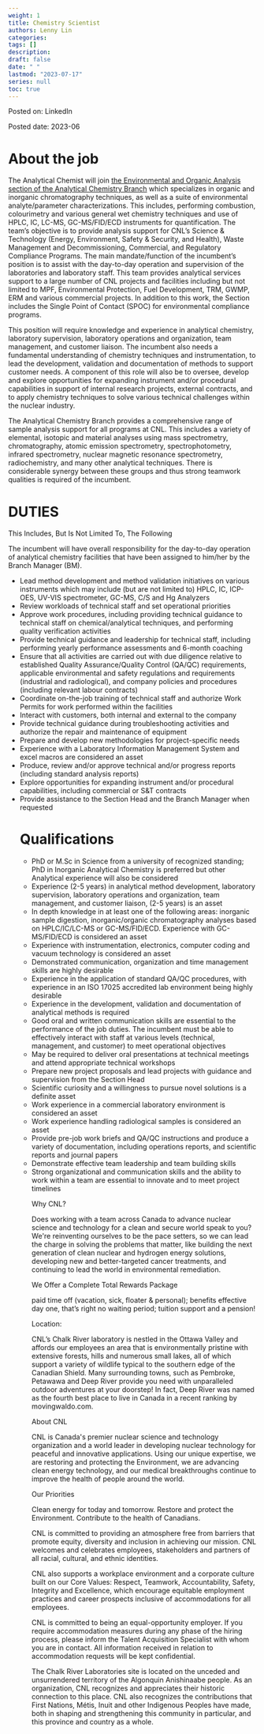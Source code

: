 ```yaml
---
weight: 1
title: Chemistry Scientist
authors: Lenny Lin
categories: 
tags: []
description: 
draft: false
date: " "
lastmod: "2023-07-17"
series: null
toc: true
---
```



Posted on: LinkedIn

Posted date: 2023-06




<h1>About the job</h1>
The Analytical Chemist will join <u class ="red">the Environmental and Organic Analysis section of the Analytical Chemistry Branch</u> which specializes in organic and inorganic chromatography techniques, as well as a suite of environmental analyte/parameter characterizations. This includes, performing combustion, colourimetry and various general wet chemistry techniques and use of HPLC, IC, LC-MS, GC-MS/FID/ECD instruments for quantification. The team’s objective is to provide analysis support for CNL’s Science & Technology (Energy, Environment, Safety & Security, and Health), Waste Management and Decommissioning, Commercial, and Regulatory Compliance Programs. The main mandate/function of the incumbent’s position is to assist with the day-to-day operation and supervision of the laboratories and laboratory staff. This team provides analytical services support to a large number of CNL projects and facilities including but not limited to MPF, Environmental Protection, Fuel Development, TRM, GWMP, ERM and various commercial projects. In addition to this work, the Section includes the Single Point of Contact (SPOC) for environmental compliance programs.

This position will require knowledge and experience in analytical chemistry, laboratory supervision, laboratory operations and organization, team management, and customer liaison. The incumbent also needs a fundamental understanding of chemistry techniques and instrumentation, to lead the development, validation and documentation of methods to support customer needs. A component of this role will also be to oversee, develop and explore opportunities for expanding instrument and/or procedural capabilities in support of internal research projects, external contracts, and to apply chemistry techniques to solve various technical challenges within the nuclear industry.

The Analytical Chemistry Branch provides a comprehensive range of sample analysis support for all programs at CNL. This includes a variety of elemental, isotopic and material analyses using mass spectrometry, chromatography, atomic emission spectrometry, spectrophotometry, infrared spectrometry, nuclear magnetic resonance spectrometry, radiochemistry, and many other analytical techniques. There is considerable synergy between these groups and thus strong teamwork qualities is required of the incumbent.


<h1>DUTIES</h1>


This Includes, But Is Not Limited To, The Following


The incumbent will have overall responsibility for the day-to-day operation of analytical chemistry facilities that have been assigned to him/her by the Branch Manager (BM).

<ul>
     <li>Lead method development and method validation initiatives on various instruments which may include (but are not limited to) HPLC, IC, ICP-OES, UV-VIS spectrometer, GC-MS, C/S and Hg Analyzers
     <li>Review workloads of technical staff and set operational priorities
     <li>Approve work procedures, including providing technical guidance to technical staff on chemical/analytical techniques, and performing quality verification activities
     <li>Provide technical guidance and leadership for technical staff, including performing yearly performance assessments and 6-month coaching
     <li>Ensure that all activities are carried out with due diligence relative to established Quality Assurance/Quality Control (QA/QC) requirements, applicable environmental and safety regulations and requirements (industrial and radiological), and company policies and procedures (including relevant labour contracts)
     <li>Coordinate on-the-job training of technical staff and authorize Work Permits for work performed within the facilities
     <li>Interact with customers, both internal and external to the company
     <li>Provide technical guidance during troubleshooting activities and authorize the repair and maintenance of equipment
     <li>Prepare and develop new methodologies for project-specific needs
     <li>Experience with a Laboratory Information Management System and excel macros are considered an asset
     <li>Produce, review and/or approve technical and/or progress reports (including standard analysis reports)
     <li>Explore opportunities for expanding instrument and/or procedural capabilities, including commercial or S&T contracts
     <li>Provide assistance to the Section Head and the Branch Manager when requested


<h1>Qualifications</h1>

<ul>
     <li>PhD or M.Sc in Science from a university of recognized standing; PhD in Inorganic Analytical Chemistry is preferred but other Analytical experience will also be considered
     <li>Experience (2-5 years) in analytical method development, laboratory supervision, laboratory operations and organization, team management, and customer liaison, (2-5 years) is an asset
     <li>In depth knowledge in at least one of the following areas: inorganic sample digestion, inorganic/organic chromatography analyses based on HPLC/IC/LC-MS or GC-MS/FID/ECD. Experience with GC-MS/FID/ECD is considered an asset
     <li>Experience with instrumentation, electronics, computer coding and vacuum technology is considered an asset
     <li>Demonstrated communication, organization and time management skills are highly desirable
     <li>Experience in the application of standard QA/QC procedures, with experience in an ISO 17025 accredited lab environment being highly desirable
     <li>Experience in the development, validation and documentation of analytical methods is required
     <li>Good oral and written communication skills are essential to the performance of the job duties. The incumbent must be able to effectively interact with staff at various levels (technical, management, and customer) to meet operational objectives
     <li>May be required to deliver oral presentations at technical meetings and attend appropriate technical workshops
     <li>Prepare new project proposals and lead projects with guidance and supervision from the Section Head
     <li>Scientific curiosity and a willingness to pursue novel solutions is a definite asset
     <li>Work experience in a commercial laboratory environment is considered an asset
     <li>Work experience handling radiological samples is considered an asset
     <li>Provide pre-job work briefs and QA/QC instructions and produce a variety of documentation, including operations reports, and scientific reports and journal papers
     <li>Demonstrate effective team leadership and team building skills
     <li>Strong organizational and communication skills and the ability to work within a team are essential to innovate and to meet project timelines


Why CNL?

Does working with a team across Canada to advance nuclear science and technology for a clean and secure world speak to you? We're reinventing ourselves to be the pace setters, so we can lead the charge in solving the problems that matter, like building the next generation of clean nuclear and hydrogen energy solutions, developing new and better-targeted cancer treatments, and continuing to lead the world in environmental remediation.

We Offer a Complete Total Rewards Package

  paid time off (vacation, sick, floater & personal);
  benefits effective day one, that’s right no waiting period;
  tuition support
  and a pension!


Location:


CNL’s Chalk River laboratory is nestled in the Ottawa Valley and affords our employees an area that is environmentally pristine with extensive forests, hills and numerous small lakes, all of which support a variety of wildlife typical to the southern edge of the Canadian Shield. Many surrounding towns, such as Pembroke, Petawawa and Deep River provide you need with unparalleled outdoor adventures at your doorstep! In fact, Deep River was named as the fourth best place to live in Canada in a recent ranking by movingwaldo.com.


About CNL


CNL is Canada's premier nuclear science and technology organization and a world leader in developing nuclear technology for peaceful and innovative applications. Using our unique expertise, we are restoring and protecting the Environment, we are advancing clean energy technology, and our medical breakthroughs continue to improve the health of people around the world.


Our Priorities


  Clean energy for today and tomorrow.
  Restore and protect the Environment.
  Contribute to the health of Canadians.


CNL is committed to providing an atmosphere free from barriers that promote equity, diversity and inclusion in achieving our mission. CNL welcomes and celebrates employees, stakeholders and partners of all racial, cultural, and ethnic identities.


CNL also supports a workplace environment and a corporate culture built on our Core Values: Respect, Teamwork, Accountability, Safety, Integrity and Excellence, which encourage equitable employment practices and career prospects inclusive of accommodations for all employees.


CNL is committed to being an equal-opportunity employer. If you require accommodation measures during any phase of the hiring process, please inform the Talent Acquisition Specialist with whom you are in contact. All information received in relation to accommodation requests will be kept confidential.


The Chalk River Laboratories site is located on the unceded and unsurrendered territory of the Algonquin Anishinaabe people. As an organization, CNL recognizes and appreciates their historic connection to this place. CNL also recognizes the contributions that First Nations, Métis, Inuit and other Indigenous Peoples have made, both in shaping and strengthening this community in particular, and this province and country as a whole. 
